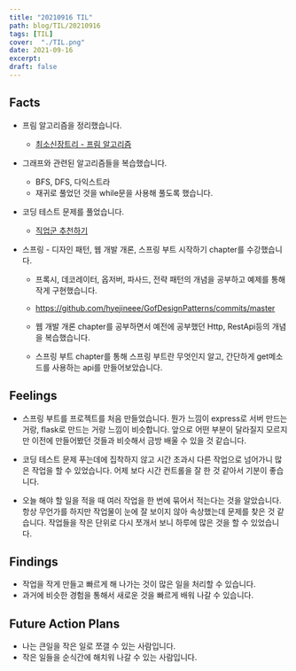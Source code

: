 ```yaml
---
title: "20210916 TIL"
path: blog/TIL/20210916
tags: [TIL]
cover:  "./TIL.png"
date: 2021-09-16
excerpt: 
draft: false
---
```


## Facts

* 프림 알고리즘을 정리했습니다. 
    * [최소신장트리 - 프림 알고리즘](https://hyejineee.github.io/blog/ds-mts-frim)
* 그래프와 관련된 알고리즘들을 복습했습니다. 
    * BFS, DFS, 다익스트라
    * 재귀로 풀었던 것을 while문을 사용해 풀도록 했습니다.
* 코딩 테스트 문제를 풀었습니다.  
    * [직업군 추천하기](https://hyejineee.github.io/blog/)

* 스프링 - 디자인 패턴, 웹 개발 개론, 스프링 부트 시작하기 chapter를 수강했습니다.
    * 프록시, 데코레이터, 옵저버, 파사드, 전략 패턴의 개념을 공부하고 예제를 통해 작게 구현했습니다. 
    * https://github.com/hyejineee/GofDesignPatterns/commits/master

    * 웹 개발 개론 chapter를 공부하면서 예전에 공부했던 Http, RestApi등의 개념을 복습했습니다.
    * 스프링 부트 chapter를 통해 스프링 부트란 무엇인지 알고, 간단하게 get메소드를 사용하는 api를 만들어보았습니다.



## Feelings

* 스프링 부트를 프로젝트를 처음 만들었습니다. 뭔가 느낌이 express로 서버 만드는 거랑, flask로 만드는 거랑 느낌이 비슷합니다. 앞으로 어떤 부분이 달라질지 모르지만 이전에 만들어봤던 것들과 비슷해서 금방 배울 수 있을 것 같습니다. 

* 코딩 테스트 문제 푸는데에 집착하지 않고 시간 초과시 다른 작업으로 넘어가니 많은 작업을 할 수 있었습니다. 어제 보다 시간 컨트롤을 잘 한 것 같아서 기분이 좋습니다. 

* 오늘 해야 할 일을 적을 때 여러 작업을 한 번에 묶어서 적는다는 것을 알았습니다. 항상 무언가를 하지만 작업물이 눈에 잘 보이지 않아 속상했는데 문제를 찾은 것 같습니다. 작업들을 작은 단위로 다시 쪼개서 보니 하루에 많은 것을 할 수 있었습니다. 


## Findings

* 작업을 작게 만들고 빠르게 해 나가는 것이 많은 일을 처리할 수 있습니다.
* 과거에 비슷한 경험을 통해서 새로운 것을 빠르게 배워 나갈 수 있습니다. 
    
## Future Action Plans

* 나는 큰일을 작은 일로 쪼갤 수 있는 사람입니다. 
* 작은 일들을 순식간에 해치워 나갈 수 있는 사람입니다.









